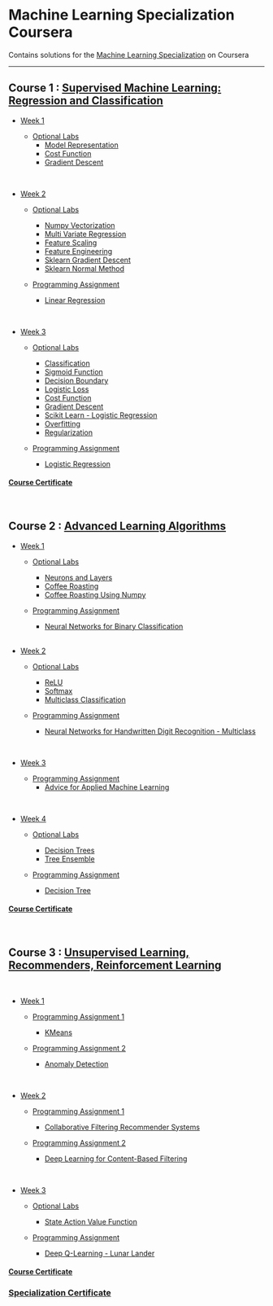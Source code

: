 # Machine Learning Specialization Coursera


Contains solutions for the [Machine Learning Specialization](https://www.coursera.org/specializations/machine-learning-introduction/?utm_medium=coursera&utm_source=home-page&utm_campaign=mlslaunch2022IN) on Coursera 



<hr/>

## Course 1 : [Supervised Machine Learning: Regression and Classification ](https://www.coursera.org/learn/machine-learning?specialization=machine-learning-introduction)

- [Week 1](https://github.com/testob02/Machine-Learning-Specialization--Coursera-/tree/main/C1%20-%20Supervised%20Machine%20Learning%20-%20Regression%20and%20Classification/week%201)
    
  - [Optional Labs](https://github.com/testob02/Machine-Learning-Specialization--Coursera-/tree/main/C1%20-%20Supervised%20Machine%20Learning%20-%20Regression%20and%20Classification/week%201/Optional%20Labs)
    - [Model Representation](https://github.com/testob02/Machine-Learning-Specialization--Coursera-/blob/main/C1%20-%20Supervised%20Machine%20Learning%20-%20Regression%20and%20Classification/week%201/Optional%20Labs/C1_W1_Lab03_Model_Representation_Soln.ipynb)
    - [Cost Function](https://github.com/testob02/Machine-Learning-Specialization--Coursera-/blob/main/C1%20-%20Supervised%20Machine%20Learning%20-%20Regression%20and%20Classification/week%201/Optional%20Labs/C1_W1_Lab04_Cost_function_Soln.ipynb)
    - [Gradient Descent](https://github.com/testob02/Machine-Learning-Specialization--Coursera-/blob/main/C1%20-%20Supervised%20Machine%20Learning%20-%20Regression%20and%20Classification/week%201/Optional%20Labs/C1_W1_Lab05_Gradient_Descent_Soln.ipynb)

<br/>

- [Week 2](https://github.com/testob02/Machine-Learning-Specialization--Coursera-/tree/main/C1%20-%20Supervised%20Machine%20Learning%20-%20Regression%20and%20Classification/week%202)

  - [Optional Labs](https://github.com/testob02/Machine-Learning-Specialization--Coursera-/tree/main/C1%20-%20Supervised%20Machine%20Learning%20-%20Regression%20and%20Classification/week%202/Optional%20Labs) 
    - [Numpy Vectorization](https://github.com/testob02/Machine-Learning-Specialization--Coursera-/blob/main/C1%20-%20Supervised%20Machine%20Learning%20-%20Regression%20and%20Classification/week%202/Optional%20Labs/C1_W2_Lab01_Python_Numpy_Vectorization_Soln.ipynb) 
    - [Multi Variate Regression](https://github.com/testob02/Machine-Learning-Specialization--Coursera-/blob/main/C1%20-%20Supervised%20Machine%20Learning%20-%20Regression%20and%20Classification/week%202/Optional%20Labs/C1_W2_Lab02_Multiple_Variable_Soln.ipynb) 
    - [Feature Scaling](https://github.com/testob02/Machine-Learning-Specialization--Coursera-/blob/main/C1%20-%20Supervised%20Machine%20Learning%20-%20Regression%20and%20Classification/week%202/Optional%20Labs/C1_W2_Lab03_Feature_Scaling_and_Learning_Rate_Soln.ipynb) 
    - [Feature Engineering](https://github.com/testob02/Machine-Learning-Specialization--Coursera-/blob/main/C1%20-%20Supervised%20Machine%20Learning%20-%20Regression%20and%20Classification/week%202/Optional%20Labs/C1_W2_Lab04_FeatEng_PolyReg_Soln.ipynb) 
    - [Sklearn Gradient Descent](https://github.com/testob02/Machine-Learning-Specialization--Coursera-/blob/main/C1%20-%20Supervised%20Machine%20Learning%20-%20Regression%20and%20Classification/week%202/Optional%20Labs/C1_W2_Lab05_Sklearn_GD_Soln.ipynb) 
    - [Sklearn Normal Method](https://github.com/testob02/Machine-Learning-Specialization--Coursera-/blob/main/C1%20-%20Supervised%20Machine%20Learning%20-%20Regression%20and%20Classification/week%202/Optional%20Labs/C1_W2_Lab06_Sklearn_Normal_Soln.ipynb)

  - [Programming Assignment](https://github.com/testob02/Machine-Learning-Specialization--Coursera-/tree/main/C1%20-%20Supervised%20Machine%20Learning%20-%20Regression%20and%20Classification/week%202/C1W2A1) 
    - [Linear Regression](https://github.com/testob02/Machine-Learning-Specialization--Coursera-/blob/main/C1%20-%20Supervised%20Machine%20Learning%20-%20Regression%20and%20Classification/week%202/C1W2A1/C1_W2_Linear_Regression.ipynb)

<br/>

- [Week 3](https://github.com/testob02/Machine-Learning-Specialization--Coursera-/tree/main/C1%20-%20Supervised%20Machine%20Learning%20-%20Regression%20and%20Classification/week%203)

  - [Optional Labs](https://github.com/testob02/Machine-Learning-Specialization--Coursera-/tree/main/C1%20-%20Supervised%20Machine%20Learning%20-%20Regression%20and%20Classification/week%203/Optional%20Labs)
    - [Classification](https://github.com/testob02/Machine-Learning-Specialization--Coursera-/blob/main/C1%20-%20Supervised%20Machine%20Learning%20-%20Regression%20and%20Classification/week%203/Optional%20Labs/C1_W3_Lab01_Classification_Soln.ipynb)
    - [Sigmoid Function](https://github.com/testob02/Machine-Learning-Specialization--Coursera-/blob/main/C1%20-%20Supervised%20Machine%20Learning%20-%20Regression%20and%20Classification/week%203/Optional%20Labs/C1_W3_Lab02_Sigmoid_function_Soln.ipynb)
    - [Decision Boundary](https://github.com/testob02/Machine-Learning-Specialization--Coursera-/blob/main/C1%20-%20Supervised%20Machine%20Learning%20-%20Regression%20and%20Classification/week%203/Optional%20Labs/C1_W3_Lab03_Decision_Boundary_Soln.ipynb)
    - [Logistic Loss](https://github.com/testob02/Machine-Learning-Specialization--Coursera-/blob/main/C1%20-%20Supervised%20Machine%20Learning%20-%20Regression%20and%20Classification/week%203/Optional%20Labs/C1_W3_Lab04_LogisticLoss_Soln.ipynb)
    - [Cost Function](https://github.com/testob02/Machine-Learning-Specialization--Coursera-/blob/main/C1%20-%20Supervised%20Machine%20Learning%20-%20Regression%20and%20Classification/week%203/Optional%20Labs/C1_W3_Lab05_Cost_Function_Soln.ipynb)
    - [Gradient Descent](https://github.com/testob02/Machine-Learning-Specialization--Coursera-/blob/main/C1%20-%20Supervised%20Machine%20Learning%20-%20Regression%20and%20Classification/week%203/Optional%20Labs/C1_W3_Lab06_Gradient_Descent_Soln.ipynb)
    - [Scikit Learn - Logistic Regression](https://github.com/testob02/Machine-Learning-Specialization--Coursera-/blob/main/C1%20-%20Supervised%20Machine%20Learning%20-%20Regression%20and%20Classification/week%203/Optional%20Labs/C1_W3_Lab07_Scikit_Learn_Soln.ipynb)
    - [Overfitting](https://github.com/testob02/Machine-Learning-Specialization--Coursera-/blob/main/C1%20-%20Supervised%20Machine%20Learning%20-%20Regression%20and%20Classification/week%203/Optional%20Labs/C1_W3_Lab08_Overfitting_Soln.ipynb)
    - [Regularization](https://github.com/testob02/Machine-Learning-Specialization--Coursera-/blob/main/C1%20-%20Supervised%20Machine%20Learning%20-%20Regression%20and%20Classification/week%203/Optional%20Labs/C1_W3_Lab09_Regularization_Soln.ipynb)

  - [Programming Assignment](https://github.com/testob02/Machine-Learning-Specialization--Coursera-/tree/main/C1%20-%20Supervised%20Machine%20Learning%20-%20Regression%20and%20Classification/week%203/C1W3A1)
    - [Logistic Regression](https://github.com/testob02/Machine-Learning-Specialization--Coursera-/blob/main/C1%20-%20Supervised%20Machine%20Learning%20-%20Regression%20and%20Classification/week%203/C1W3A1/C1_W3_Logistic_Regression.ipynb)

#### [Course Certificate](https://coursera.org/share/7d25affa8eaf0038ef8d381d88a4de2c)

<br/>

## Course 2 : [Advanced Learning Algorithms](https://www.coursera.org/learn/advanced-learning-algorithms?specialization=machine-learning-introduction)

- [Week 1](https://github.com/testob02/Machine-Learning-Specialization--Coursera-/tree/main/C2%20-%20Advanced%20Learning%20Algorithms/week%201)

  - [Optional Labs](https://github.com/testob02/Machine-Learning-Specialization--Coursera-/tree/main/C2%20-%20Advanced%20Learning%20Algorithms/week%201/Optional%20Labs)
    - [Neurons and Layers](https://github.com/testob02/Machine-Learning-Specialization--Coursera-/blob/main/C2%20-%20Advanced%20Learning%20Algorithms/week%201/Optional%20Labs/C2_W1_Lab01_Neurons_and_Layers.ipynb)
    - [Coffee Roasting](https://github.com/testob02/Machine-Learning-Specialization--Coursera-/blob/main/C2%20-%20Advanced%20Learning%20Algorithms/week%201/Optional%20Labs/C2_W1_Lab02_CoffeeRoasting_TF.ipynb)
    - [Coffee Roasting Using Numpy](https://github.com/testob02/Machine-Learning-Specialization--Coursera-/blob/main/C2%20-%20Advanced%20Learning%20Algorithms/week%201/Optional%20Labs/C2_W1_Lab03_CoffeeRoasting_Numpy.ipynb)

  - [Programming Assignment](https://github.com/testob02/Machine-Learning-Specialization--Coursera-/tree/main/C2%20-%20Advanced%20Learning%20Algorithms/week%201/C2W1A1)
    - [Neural Networks for Binary Classification](https://github.com/testob02/Machine-Learning-Specialization--Coursera-/blob/main/C2%20-%20Advanced%20Learning%20Algorithms/week%201/C2W1A1/C2_W1_Assignment.ipynb)

  <br/>

- [Week 2](https://github.com/testob02/Machine-Learning-Specialization--Coursera-/tree/main/C2%20-%20Advanced%20Learning%20Algorithms/week%202)

  - [Optional Labs](https://github.com/testob02/Machine-Learning-Specialization--Coursera-/tree/main/C2%20-%20Advanced%20Learning%20Algorithms/week%202/Optional%20Labs)
    - [ReLU](https://github.com/testob02/Machine-Learning-Specialization--Coursera-/blob/main/C2%20-%20Advanced%20Learning%20Algorithms/week%202/Optional%20Labs/C2_W2_Relu.ipynb)
    - [Softmax](https://github.com/testob02/Machine-Learning-Specialization--Coursera-/blob/main/C2%20-%20Advanced%20Learning%20Algorithms/week%202/Optional%20Labs/C2_W2_SoftMax.ipynb)
    - [Multiclass Classification](https://github.com/testob02/Machine-Learning-Specialization--Coursera-/blob/main/C2%20-%20Advanced%20Learning%20Algorithms/week%202/Optional%20Labs/C2_W2_Multiclass_TF.ipynb)

  - [Programming Assignment](https://github.com/testob02/Machine-Learning-Specialization--Coursera-/tree/main/C2%20-%20Advanced%20Learning%20Algorithms/week%202/C2W2A1)
    - [Neural Networks for Handwritten Digit Recognition - Multiclass](https://github.com/testob02/Machine-Learning-Specialization--Coursera-/blob/main/C2%20-%20Advanced%20Learning%20Algorithms/week%202/C2W2A1/C2_W2_Assignment.ipynb)

<br/>

- [Week 3](https://github.com/testob02/Machine-Learning-Specialization--Coursera-/tree/main/C2%20-%20Advanced%20Learning%20Algorithms/week%203)

  - [Programming Assignment](https://github.com/testob02/Machine-Learning-Specialization--Coursera-/tree/main/C2%20-%20Advanced%20Learning%20Algorithms/week%203/C2W3A1)
      - [Advice for Applied Machine Learning](https://github.com/testob02/Machine-Learning-Specialization--Coursera-/blob/main/C2%20-%20Advanced%20Learning%20Algorithms/week%203/C2W3A1/C2_W3_Assignment.ipynb)

<br/>

- [Week 4](https://github.com/testob02/Machine-Learning-Specialization--Coursera-/tree/main/C2%20-%20Advanced%20Learning%20Algorithms/week%204)

  - [Optional Labs](https://github.com/testob02/Machine-Learning-Specialization--Coursera-/tree/main/C2%20-%20Advanced%20Learning%20Algorithms/week%204/Optional%20Labs)
    - [Decision Trees](https://github.com/testob02/Machine-Learning-Specialization--Coursera-/blob/main/C2%20-%20Advanced%20Learning%20Algorithms/week%204/Optional%20Labs/C2_W4_Lab_01_Decision_Trees.ipynb)
    - [Tree Ensemble](https://github.com/testob02/Machine-Learning-Specialization--Coursera-/blob/main/C2%20-%20Advanced%20Learning%20Algorithms/week%204/Optional%20Labs/C2_W4_Lab_02_Tree_Ensemble.ipynb)

  - [Programming Assignment](https://github.com/testob02/Machine-Learning-Specialization--Coursera-/tree/main/C2%20-%20Advanced%20Learning%20Algorithms/week%204/C2W4A1)
    - [Decision Tree](https://github.com/testob02/Machine-Learning-Specialization--Coursera-/blob/main/C2%20-%20Advanced%20Learning%20Algorithms/week%204/C2W4A1/C2_W4_Decision_Tree_with_Markdown.ipynb)

#### [Course Certificate](https://coursera.org/share/687459c9bfef98e0d1aae1221ea6c5e0)       

<br/>

## Course 3 : [Unsupervised Learning, Recommenders, Reinforcement Learning](https://www.coursera.org/learn/unsupervised-learning-recommenders-reinforcement-learning?specialization=machine-learning-introduction)

<br/>

- [Week 1](https://github.com/testob02/Machine-Learning-Specialization--Coursera-/tree/main/C3%20-%20Unsupervised%20Learning%2C%20Recommenders%2C%20Reinforcement%20Learning/week%201)

  - [Programming Assignment 1](https://github.com/testob02/Machine-Learning-Specialization--Coursera-/tree/main/C3%20-%20Unsupervised%20Learning%2C%20Recommenders%2C%20Reinforcement%20Learning/week%201/C3W1A/C3W1A1)
    - [KMeans](https://github.com/testob02/Machine-Learning-Specialization--Coursera-/blob/main/C3%20-%20Unsupervised%20Learning%2C%20Recommenders%2C%20Reinforcement%20Learning/week%201/C3W1A/C3W1A1/C3_W1_KMeans_Assignment.ipynb)

  - [Programming Assignment 2](https://github.com/testob02/Machine-Learning-Specialization--Coursera-/tree/main/C3%20-%20Unsupervised%20Learning%2C%20Recommenders%2C%20Reinforcement%20Learning/week%201/C3W1A/C3W1A2)
    - [Anomaly Detection](https://github.com/testob02/Machine-Learning-Specialization--Coursera-/blob/main/C3%20-%20Unsupervised%20Learning%2C%20Recommenders%2C%20Reinforcement%20Learning/week%201/C3W1A/C3W1A2/C3_W1_Anomaly_Detection.ipynb)

<br/>

- [Week 2](https://github.com/testob02/Machine-Learning-Specialization--Coursera-/tree/main/C3%20-%20Unsupervised%20Learning%2C%20Recommenders%2C%20Reinforcement%20Learning/week%202)

  - [Programming Assignment 1](https://github.com/testob02/Machine-Learning-Specialization--Coursera-/tree/main/C3%20-%20Unsupervised%20Learning%2C%20Recommenders%2C%20Reinforcement%20Learning/week%202/C3W2A/C3W2A1)
    - [Collaborative Filtering Recommender Systems](https://github.com/testob02/Machine-Learning-Specialization--Coursera-/blob/main/C3%20-%20Unsupervised%20Learning%2C%20Recommenders%2C%20Reinforcement%20Learning/week%202/C3W2A/C3W2A1/C3_W2_Collaborative_RecSys_Assignment.ipynb)

  - [Programming Assignment 2](https://github.com/testob02/Machine-Learning-Specialization--Coursera-/tree/main/C3%20-%20Unsupervised%20Learning%2C%20Recommenders%2C%20Reinforcement%20Learning/week%202/C3W2A/C3W2A2)
    - [Deep Learning for Content-Based Filtering](https://github.com/testob02/Machine-Learning-Specialization--Coursera-/blob/main/C3%20-%20Unsupervised%20Learning%2C%20Recommenders%2C%20Reinforcement%20Learning/week%202/C3W2A/C3W2A2/C3_W2_RecSysNN_Assignment.ipynb)

<br/>

- [Week 3](https://github.com/testob02/Machine-Learning-Specialization--Coursera-/tree/main/C3%20-%20Unsupervised%20Learning%2C%20Recommenders%2C%20Reinforcement%20Learning/week%203)

  - [Optional Labs](https://github.com/testob02/Machine-Learning-Specialization--Coursera-/tree/main/C3%20-%20Unsupervised%20Learning%2C%20Recommenders%2C%20Reinforcement%20Learning/week%203/Optional%20Labs)
    - [State Action Value Function](https://github.com/testob02/Machine-Learning-Specialization--Coursera-/blob/main/C3%20-%20Unsupervised%20Learning%2C%20Recommenders%2C%20Reinforcement%20Learning/week%203/Optional%20Labs/State-action%20value%20function%20example.ipynb)

  - [Programming Assignment](https://github.com/testob02/Machine-Learning-Specialization--Coursera-/tree/main/C3%20-%20Unsupervised%20Learning%2C%20Recommenders%2C%20Reinforcement%20Learning/week%203/C3W3A1)
    - [Deep Q-Learning - Lunar Lander](https://github.com/testob02/Machine-Learning-Specialization--Coursera-/blob/main/C3%20-%20Unsupervised%20Learning%2C%20Recommenders%2C%20Reinforcement%20Learning/week%203/C3W3A1/C3_W3_A1_Assignment.ipynb)

#### [Course Certificate](https://coursera.org/share/b5a3447ae649f527c550d770bffd571c)


### [Specialization Certificate](https://coursera.org/share/946dc9dba8c107a552549a2e5fb8e71d)



 
 
